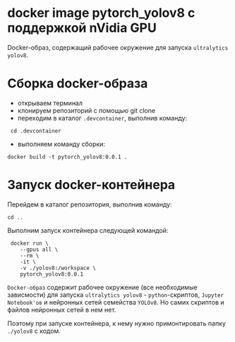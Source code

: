 # docker image pytorch_yolov8 c поддержкой nVidia GPU

Docker-образ, содержащий рабочее окружение для запуска `ultralytics yolov8`.

# Сборка docker-образа

* открываем терминал
* клонируем репозиторий с помощью git clone
* переходим в каталог `.devcontainer`, выполнив команду:
```
 cd .devcontainer
```

* выполняем команду сборки:

```
docker build -t pytorch_yolov8:0.0.1 .
```

# Запуск docker-контейнера

Перейдем в каталог репозитория, выполнив команду:
```
cd ..
```

Выполним запуск контейнера следующей командой:
```
 docker run \
    --gpus all \
    --rm \
    -it \
    -v ./yolov8:/workspace \
    pytorch_yolov8:0.0.1
```

`Docker-образ` содержит рабочее окружение (все необходимые зависмости) для запуска `ultralytics yolov8` - `python`-скриптов, `Jupyter Notebook'ов` и нейронных сетей семейства `YOLOv8`.
Но самих скриптов и файлов нейронных сетей в нем нет.

Поэтому при запуске контейнера, к нему нужно примонтировать папку `./yolov8` с кодом.

